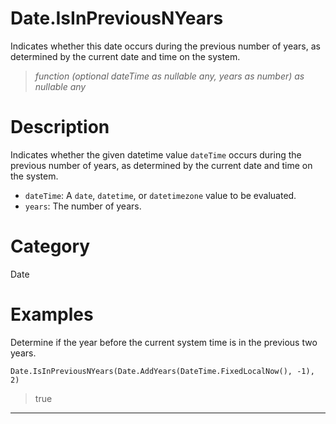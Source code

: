 ﻿# Date.IsInPreviousNYears
Indicates whether this date occurs during the previous number of years, as determined by the current date and time on the system.
> _function (optional dateTime as nullable any, years as number) as nullable any_
# Description 
Indicates whether the given datetime value <code>dateTime</code> occurs during the previous number of years, as determined by the current date and time on the system.
      <ul>
      <li><code>dateTime</code>: A <code>date</code>, <code>datetime</code>, or <code>datetimezone</code> value to be evaluated.</li>
      <li><code>years</code>: The number of years.</li>
      </ul>
# Category 
Date
# Examples 
Determine if the year before the current system time is in the previous two years.
```
Date.IsInPreviousNYears(Date.AddYears(DateTime.FixedLocalNow(), -1), 2)
```
> true
***
